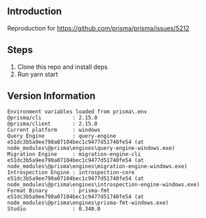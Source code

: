 ## Introduction

Reproduction for https://github.com/prisma/prisma/issues/5212

## Steps

1. Clone this repo and install deps
2. Run yarn start

## Version Information

```
Environment variables loaded from prisma\.env
@prisma/cli          : 2.15.0
@prisma/client       : 2.15.0
Current platform     : windows
Query Engine         : query-engine e51dc3b5a9ee790a07104bec1c9477d51740fe54 (at node_modules\@prisma\engines\query-engine-windows.exe)
Migration Engine     : migration-engine-cli e51dc3b5a9ee790a07104bec1c9477d51740fe54 (at node_modules\@prisma\engines\migration-engine-windows.exe)
Introspection Engine : introspection-core e51dc3b5a9ee790a07104bec1c9477d51740fe54 (at node_modules\@prisma\engines\introspection-engine-windows.exe)
Format Binary        : prisma-fmt e51dc3b5a9ee790a07104bec1c9477d51740fe54 (at node_modules\@prisma\engines\prisma-fmt-windows.exe)
Studio               : 0.340.0
```

